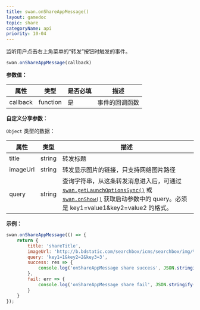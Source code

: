 ```yaml
---
title: swan.onShareAppMessage()
layout: gamedoc
topic: share
categoryName: api
priority: 10-04
---
```


监听用户点击右上角菜单的“转发”按钮时触发的事件。

```js
swan.onShareAppMessage(callback)
```

**参数值：**

|属性|类型|是否必填|描述|
|-|-|-|-|
|callback|function|是|事件的回调函数|

**自定义分享参数：**

`Object` 类型的数据：

|属性|类型|描述|
|-|-|-|
|title|string|转发标题|
|imageUrl|string|转发显示图片的链接，只支持网络图片路径|
|query|string|查询字符串，从这条转发消息进入后，可通过 [`swan.getLaunchOptionsSync()`](/game/api/system/lifeCycle/#swan-getLaunchOptionsSync) 或 [`swan.onShow()`](/game/api/system/lifeCycle/#swan-onShow) 获取启动参数中的 query。必须是 key1=value1&key2=value2 的格式。|

**示例：**

```js
swan.onShareAppMessage(() => {
    return {
        title: 'shareTitle',
        imageUrl: 'http://b.bdstatic.com/searchbox/icms/searchbox/img/%E5%B0%8F%E6%9C%89%E5%90%8D%E6%B0%94H5.png',
        query: 'key1=1&key2=2&key3=3',
        success: res => {
            console.log('onShareAppMessage share success', JSON.stringify(res));
        },
        fail: err => {
            console.log('onShareAppMessage share fail', JSON.stringify(err));
        }
    }
});
```